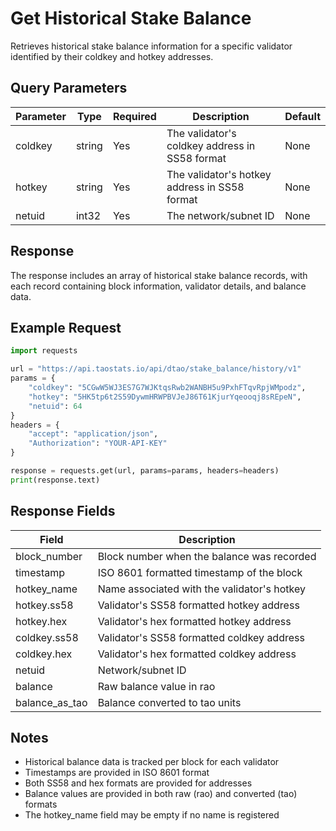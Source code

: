 # Get Historical Stake Balance

Retrieves historical stake balance information for a specific validator identified by their coldkey and hotkey addresses.

## Query Parameters

| Parameter | Type | Required | Description | Default |
|-----------|------|----------|-------------|---------|
| coldkey | string | Yes | The validator's coldkey address in SS58 format | None |
| hotkey | string | Yes | The validator's hotkey address in SS58 format | None |
| netuid | int32 | Yes | The network/subnet ID | None |

## Response

The response includes an array of historical stake balance records, with each record containing block information, validator details, and balance data.

## Example Request

```python
import requests

url = "https://api.taostats.io/api/dtao/stake_balance/history/v1"
params = {
    "coldkey": "5CGwW5WJ3ES7G7WJKtqsRwb2WANBH5u9PxhFTqvRpjWMpodz",
    "hotkey": "5HK5tp6t2S59DywmHRWPBVJeJ86T61KjurYqeooqj8sREpeN",
    "netuid": 64
}
headers = {
    "accept": "application/json",
    "Authorization": "YOUR-API-KEY"
}

response = requests.get(url, params=params, headers=headers)
print(response.text)
```

## Response Fields

| Field | Description |
|-------|-------------|
| block_number | Block number when the balance was recorded |
| timestamp | ISO 8601 formatted timestamp of the block |
| hotkey_name | Name associated with the validator's hotkey |
| hotkey.ss58 | Validator's SS58 formatted hotkey address |
| hotkey.hex | Validator's hex formatted hotkey address |
| coldkey.ss58 | Validator's SS58 formatted coldkey address |
| coldkey.hex | Validator's hex formatted coldkey address |
| netuid | Network/subnet ID |
| balance | Raw balance value in rao |
| balance_as_tao | Balance converted to tao units |

## Notes

- Historical balance data is tracked per block for each validator
- Timestamps are provided in ISO 8601 format
- Both SS58 and hex formats are provided for addresses
- Balance values are provided in both raw (rao) and converted (tao) formats
- The hotkey_name field may be empty if no name is registered 